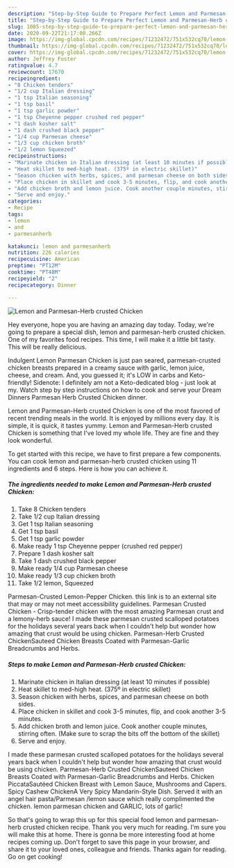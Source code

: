 ```yaml
---
description: "Step-by-Step Guide to Prepare Perfect Lemon and Parmesan-Herb crusted Chicken"
title: "Step-by-Step Guide to Prepare Perfect Lemon and Parmesan-Herb crusted Chicken"
slug: 1085-step-by-step-guide-to-prepare-perfect-lemon-and-parmesan-herb-crusted-chicken
date: 2020-09-22T21:17:00.266Z
image: https://img-global.cpcdn.com/recipes/71232472/751x532cq70/lemon-and-parmesan-herb-crusted-chicken-recipe-main-photo.jpg
thumbnail: https://img-global.cpcdn.com/recipes/71232472/751x532cq70/lemon-and-parmesan-herb-crusted-chicken-recipe-main-photo.jpg
cover: https://img-global.cpcdn.com/recipes/71232472/751x532cq70/lemon-and-parmesan-herb-crusted-chicken-recipe-main-photo.jpg
author: Jeffrey Foster
ratingvalue: 4.7
reviewcount: 17670
recipeingredient:
- "8 Chicken tenders"
- "1/2 cup Italian dressing"
- "1 tsp Italian seasoning"
- "1 tsp basil"
- "1 tsp garlic powder"
- "1 tsp Cheyenne pepper crushed red pepper"
- "1 dash kosher salt"
- "1 dash crushed black pepper"
- "1/4 cup Parmesan cheese"
- "1/3 cup chicken broth"
- "1/2 lemon Squeezed"
recipeinstructions:
- "Marinate chicken in Italian dressing (at least 10 minutes if possible)"
- "Heat skillet to med-high heat. (375º in electric skillet)"
- "Season chicken with herbs, spices, and parmesan cheese on both sides."
- "Place chicken in skillet and cook 3-5 minutes, flip, and cook another 3-5 minutes."
- "Add chicken broth and lemon juice. Cook another couple minutes, stirring often. (Make sure to scrap the bits off the bottom of the skillet)"
- "Serve and enjoy."
categories:
- Recipe
tags:
- lemon
- and
- parmesanherb

katakunci: lemon and parmesanherb 
nutrition: 226 calories
recipecuisine: American
preptime: "PT12M"
cooktime: "PT48M"
recipeyield: "2"
recipecategory: Dinner

---
```



![Lemon and Parmesan-Herb crusted Chicken](https://img-global.cpcdn.com/recipes/71232472/751x532cq70/lemon-and-parmesan-herb-crusted-chicken-recipe-main-photo.jpg)

Hey everyone, hope you are having an amazing day today. Today, we're going to prepare a special dish, lemon and parmesan-herb crusted chicken. One of my favorites food recipes. This time, I will make it a little bit tasty. This will be really delicious.

Indulgent Lemon Parmesan Chicken is just pan seared, parmesan-crusted chicken breasts prepared in a creamy sauce with garlic, lemon juice, cheese, and cream. And, you guessed it; it&#39;s LOW in carbs and Keto-friendly! Sidenote: I definitely am not a Keto-dedicated blog - just look at my. Watch step by step instructions on how to cook and serve your Dream Dinners Parmesan Herb Crusted Chicken dinner.

Lemon and Parmesan-Herb crusted Chicken is one of the most favored of recent trending meals in the world. It is enjoyed by millions every day. It is simple, it is quick, it tastes yummy. Lemon and Parmesan-Herb crusted Chicken is something that I've loved my whole life. They are fine and they look wonderful.


To get started with this recipe, we have to first prepare a few components. You can cook lemon and parmesan-herb crusted chicken using 11 ingredients and 6 steps. Here is how you can achieve it.

<!--inarticleads1-->

##### The ingredients needed to make Lemon and Parmesan-Herb crusted Chicken:

1. Take 8 Chicken tenders
1. Take 1/2 cup Italian dressing
1. Get 1 tsp Italian seasoning
1. Get 1 tsp basil
1. Get 1 tsp garlic powder
1. Make ready 1 tsp Cheyenne pepper (crushed red pepper)
1. Prepare 1 dash kosher salt
1. Take 1 dash crushed black pepper
1. Make ready 1/4 cup Parmesan cheese
1. Make ready 1/3 cup chicken broth
1. Take 1/2 lemon, Squeezed


Parmesan-Crusted Lemon-Pepper Chicken. this link is to an external site that may or may not meet accessibility guidelines. Parmesan Crusted Chicken - Crisp-tender chicken with the most amazing Parmesan crust and a lemony-herb sauce! I made these parmesan crusted scalloped potatoes for the holidays several years back when I couldn&#39;t help but wonder how amazing that crust would be using chicken. Parmesan-Herb Crusted ChickenSauteed Chicken Breasts Coated with Parmesan-Garlic Breadcrumbs and Herbs. 

<!--inarticleads2-->

##### Steps to make Lemon and Parmesan-Herb crusted Chicken:

1. Marinate chicken in Italian dressing (at least 10 minutes if possible)
1. Heat skillet to med-high heat. (375º in electric skillet)
1. Season chicken with herbs, spices, and parmesan cheese on both sides.
1. Place chicken in skillet and cook 3-5 minutes, flip, and cook another 3-5 minutes.
1. Add chicken broth and lemon juice. Cook another couple minutes, stirring often. (Make sure to scrap the bits off the bottom of the skillet)
1. Serve and enjoy.


I made these parmesan crusted scalloped potatoes for the holidays several years back when I couldn&#39;t help but wonder how amazing that crust would be using chicken. Parmesan-Herb Crusted ChickenSauteed Chicken Breasts Coated with Parmesan-Garlic Breadcrumbs and Herbs. Chicken PiccataSautéed Chicken Breast with Lemon Sauce, Mushrooms and Capers. Spicy Cashew ChickenA Very Spicy Mandarin-Style Dish. Served it with an angel hair pasta/Parmesan /lemon sauce which really complimented the chicken. lemon parmesan chicken and GARLIC, lots of garlic! 

So that's going to wrap this up for this special food lemon and parmesan-herb crusted chicken recipe. Thank you very much for reading. I'm sure you will make this at home. There is gonna be more interesting food at home recipes coming up. Don't forget to save this page in your browser, and share it to your loved ones, colleague and friends. Thanks again for reading. Go on get cooking!
